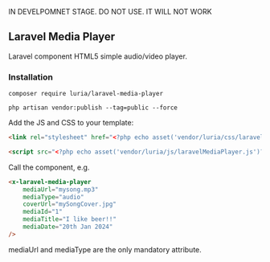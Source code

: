 IN DEVELPOMNET STAGE. DO NOT USE. IT WILL NOT WORK

## Laravel Media Player

Laravel component HTML5 simple audio/video player.

### Installation
```shell
composer require luria/laravel-media-player

php artisan vendor:publish --tag=public --force
```

Add the JS and CSS to your template:

```html
<link rel="stylesheet" href="<?php echo asset('vendor/luria/css/laravelMediaPlayer.css')?>" type="text/css">
```

```html
<script src="<?php echo asset('vendor/luria/js/laravelMediaPlayer.js')?>"></script>
```

Call the component, e.g.

```html
<x-laravel-media-player
    mediaUrl="mysong.mp3"
    mediaType="audio"
    coverUrl="mySongCover.jpg"
    mediaId="1"
    mediaTitle="I like beer!!"
    mediaDate="20th Jan 2024"
/>
```

mediaUrl and mediaType are the only mandatory attribute.
